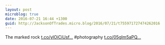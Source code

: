 ```yaml
---
layout: post
microblog: true
date: 2016-07-21 16:44 +1300
guid: http://JacksonOfTrades.micro.blog/2016/07/21/t755971727474262016.html
---
```

The marked rock [t.co/ylOiCiUsf...](https://t.co/ylOiCiUsf1) #photography [t.co/05gIm5aPQ...](https://t.co/05gIm5aPQW)
